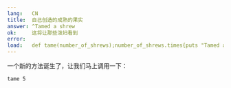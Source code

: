 ```yaml
---
lang:   CN
title:  自己创造的成熟的果实
answer: ^Tamed a shrew
ok:     这将让那些泼妇看到
error:  
load:   def tame(number_of_shrews);number_of_shrews.times{puts "Tamed a shrew"};end;
---
```


一个新的方法诞生了，让我们马上调用一下：

    tame 5
